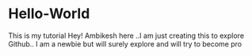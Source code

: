 # Hello-World
This is my tutorial
Hey! Ambikesh here ..I am just creating this to explore Github..
I am a newbie but will surely explore and will try to become pro
